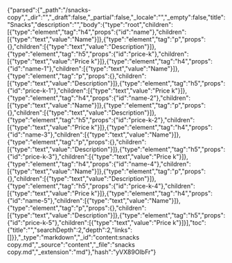 {"parsed":{"_path":"/snacks-copy","_dir":"","_draft":false,"_partial":false,"_locale":"","_empty":false,"title":"Snacks","description":"","body":{"type":"root","children":[{"type":"element","tag":"h4","props":{"id":"name"},"children":[{"type":"text","value":"Name"}]},{"type":"element","tag":"p","props":{},"children":[{"type":"text","value":"Description"}]},{"type":"element","tag":"h5","props":{"id":"price-k"},"children":[{"type":"text","value":"Price k"}]},{"type":"element","tag":"h4","props":{"id":"name-1"},"children":[{"type":"text","value":"Name"}]},{"type":"element","tag":"p","props":{},"children":[{"type":"text","value":"Description"}]},{"type":"element","tag":"h5","props":{"id":"price-k-1"},"children":[{"type":"text","value":"Price k"}]},{"type":"element","tag":"h4","props":{"id":"name-2"},"children":[{"type":"text","value":"Name"}]},{"type":"element","tag":"p","props":{},"children":[{"type":"text","value":"Description"}]},{"type":"element","tag":"h5","props":{"id":"price-k-2"},"children":[{"type":"text","value":"Price k"}]},{"type":"element","tag":"h4","props":{"id":"name-3"},"children":[{"type":"text","value":"Name"}]},{"type":"element","tag":"p","props":{},"children":[{"type":"text","value":"Description"}]},{"type":"element","tag":"h5","props":{"id":"price-k-3"},"children":[{"type":"text","value":"Price k"}]},{"type":"element","tag":"h4","props":{"id":"name-4"},"children":[{"type":"text","value":"Name"}]},{"type":"element","tag":"p","props":{},"children":[{"type":"text","value":"Description"}]},{"type":"element","tag":"h5","props":{"id":"price-k-4"},"children":[{"type":"text","value":"Price k"}]},{"type":"element","tag":"h4","props":{"id":"name-5"},"children":[{"type":"text","value":"Name"}]},{"type":"element","tag":"p","props":{},"children":[{"type":"text","value":"Description"}]},{"type":"element","tag":"h5","props":{"id":"price-k-5"},"children":[{"type":"text","value":"Price k"}]}],"toc":{"title":"","searchDepth":2,"depth":2,"links":[]}},"_type":"markdown","_id":"content:snacks copy.md","_source":"content","_file":"snacks copy.md","_extension":"md"},"hash":"yVX89OIbFr"}